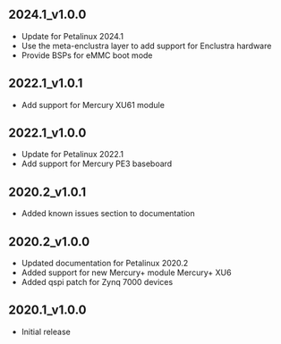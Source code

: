 ## 2024.1_v1.0.0
* Update for Petalinux 2024.1
* Use the meta-enclustra layer to add support for Enclustra hardware
* Provide BSPs for eMMC boot mode

## 2022.1_v1.0.1
* Add support for Mercury XU61 module

## 2022.1_v1.0.0
* Update for Petalinux 2022.1
* Add support for Mercury PE3 baseboard

## 2020.2_v1.0.1
* Added known issues section to documentation

## 2020.2_v1.0.0
* Updated documentation for Petalinux 2020.2
* Added support for new Mercury+ module Mercury+ XU6
* Added qspi patch for Zynq 7000 devices

## 2020.1_v1.0.0
* Initial release
